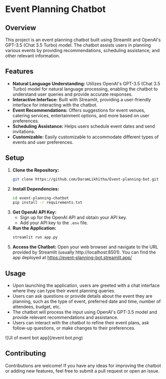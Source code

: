 # Event Planning Chatbot

## Overview
This project is an event planning chatbot built using Streamlit and OpenAI's GPT-3.5 (Chat 3.5 Turbo) model. The chatbot assists users in planning various events by providing recommendations, scheduling assistance, and other relevant information.

## Features
- **Natural Language Understanding:** Utilizes OpenAI's GPT-3.5 (Chat 3.5 Turbo) model for natural language processing, enabling the chatbot to understand user queries and provide accurate responses.
- **Interactive Interface:** Built with Streamlit, providing a user-friendly interface for interacting with the chatbot.
- **Event Recommendations:** Offers suggestions for event venues, catering services, entertainment options, and more based on user preferences.
- **Scheduling Assistance:** Helps users schedule event dates and send invitations.
- **Customizable:** Easily customizable to accommodate different types of events and user preferences.

## Setup
1. **Clone the Repository:**
    ```bash
    git clone https://github.com/DaramLikhitha/Event-planning-bot.git
    ```
2. **Install Dependencies:**
    ```bash
    cd event-planning-chatbot
    pip install -r requirements.txt
    ```
3. **Get OpenAI API Key:**
    - Sign up for the OpenAI API and obtain your API key.
    - Add your API key to the `.env` file.
4. **Run the Application:**
    ```bash
    streamlit run app.py
    ```
5. **Access the Chatbot:**
    Open your web browser and navigate to the URL provided by Streamlit (usually http://localhost:8501).
   You can find the app deployed at https://event-planning-bot.streamlit.app/

## Usage
- Upon launching the application, users are greeted with a chat interface where they can type their event planning queries.
- Users can ask questions or provide details about the event they are planning, such as the type of event, preferred date and time, number of attendees, budget, etc.
- The chatbot will process the input using OpenAI's GPT-3.5 model and provide relevant recommendations and assistance.
- Users can interact with the chatbot to refine their event plans, ask follow-up questions, or make changes to their preferences.

![UI of event bot app](/event bot.png)

## Contributing
Contributions are welcome! If you have any ideas for improving the chatbot or adding new features, feel free to submit a pull request or open an issue.

